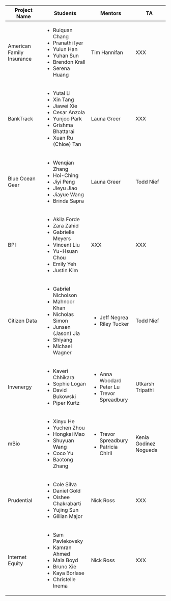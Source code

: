 
| Project Name | Students | Mentors | TA | 
| --- | --- | --- | --- | 
| American Family Insurance | <ul><li>Ruiquan Chang</li><li>Pranathi Iyer</li><li>Yulun Han</li><li>Yuhan Sun</li><li>Brendon Krall</li><li>Serena Huang</li></ul> | Tim Hannifan | XXX | 
| BankTrack | <ul><li>Yutai Li</li><li>Xin Tang</li><li>Jiawei Xie</li><li>Cesar Anzola</li><li>Yunjoo Park</li><li>Grishma Bhattarai</li><li>Xuan Ru (Chloe) Tan</li></ul> | Launa Greer | XXX |
| Blue Ocean Gear | <ul><li>Wenqian Zhang</li><li>Hoi-Ching</li><li>Jiyi Peng</li><li>Jieyu Jiao</li><li>Jiayue Wang</li><li>Brinda Sapra</li></ul> | Launa Greer | Todd Nief | 
| BPI | <ul><li>Akila Forde</li><li>Zara Zahid</li><li>Gabrielle Meyers</li><li>Vincent Liu</li><li>Yu-Hsuan Chou</li><li>Emily Yeh</li><li>Justin Kim</li> | XXX | XXX | 
| Citizen Data | <ul><li>Gabriel Nicholson</li><li>Mahnoor Khan</li><li>Nicholas Simon</li><li>Junsen (Jason) Jia</li><li>Shiyang</li><li>Michael Wagner</li></ul> | <ul><li>Jeff Negrea</li><li>Riley Tucker</li></ul> | Todd Nief |
| Invenergy | <ul><li>Kaveri Chhikara</li><li>Sophie Logan</li><li>David Bukowski</li><li>Piper Kurtz</li></ul> | <ul><li>Anna Woodard</li><li>Peter Lu</li><li>Trevor Spreadbury</li></ul> | Utkarsh Tripathi |
| mBio | <ul><li>Xinyu He</li><li>Yuchen Zhou</li><li>Hongkai Mao</li><li>Shuyuan Wang</li><li>Coco Yu</li><li>Baotong Zhang</li></ul> | <ul><li>Trevor Spreadbury</li><li>Patricia Chiril</li><ul> | Kenia Godinez Nogueda |
| Prudential | <ul><li>Cole Silva</li><li>Daniel Gold</li><li>Oishee Chakrabarti</li><li>Yujing Sun</li><li>Gillian Major</li></ul> | Nick Ross | XXX |
| Internet Equity | <ul><li>Sam Pavlekovsky</li><li>Kamran Ahmed</li><li>Maia Boyd</li><li>Bruno Xie</li><li>Kaya Borlase</li><li>Christelle Inema</li></ul> | Nick Ross | XXX |
